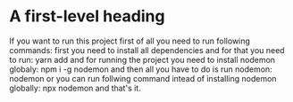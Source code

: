 # A first-level heading
If you want to run this project first of all you need to run following commands:
first you need to install all dependencies and for that you need to run:
yarn add
and for running the project you need to install nodemon globaly:
npm i -g nodemon
and then all you have to do is run nodemon:
nodemon
or you can run follwing command intead of installing nodemon globally:
npx nodemon
and that's it. 
